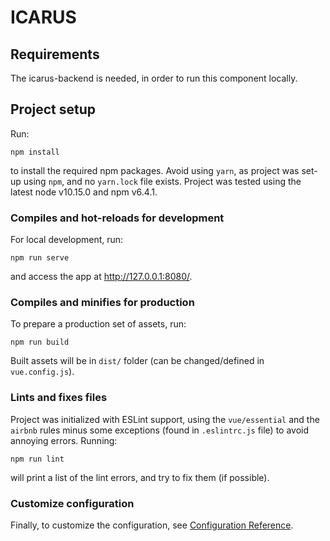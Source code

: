 # ICARUS

## Requirements

The icarus-backend is needed, in order to run this component locally.

## Project setup

Run:
```
npm install
```
 to install the required npm packages. Avoid using `yarn`, as project was set-up using `npm`, and no `yarn.lock` file exists.  Project was tested using the latest node v10.15.0 and npm v6.4.1.

### Compiles and hot-reloads for development

For local development, run:
```
npm run serve
```
and access the app at http://127.0.0.1:8080/.

### Compiles and minifies for production
To prepare a production set of assets, run:
```
npm run build
```
Built assets will be in `dist/` folder (can be changed/defined in `vue.config.js`).

### Lints and fixes files
Project was initialized with ESLint support, using the `vue/essential` and the `airbnb` rules minus some exceptions (found in `.eslintrc.js` file) to avoid annoying errors.  Running:
```
npm run lint
```
will print a list of the lint errors, and try to fix them (if possible).

### Customize configuration
Finally, to customize the configuration, see [Configuration Reference](https://cli.vuejs.org/config/).
